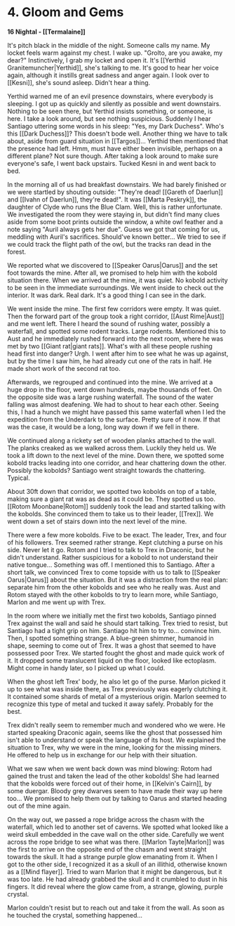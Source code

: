 # 4. Gloom and Gems

**16 Nightal - [[Termalaine]]**

It's pitch black in the middle of the night. Someone calls my name. My locket feels warm against my chest. I wake up. "Grolto, are you awake, my dear?" Instinctively, I grab my locket and open it. It's [[Yerthid Granitemuncher|Yerthid]], she's talking to me. It's good to hear her voice again, although it instills great sadness and anger again. I look over to [[Kesni]], she's sound asleep. Didn't hear a thing.

Yerthid warned me of an evil presence downstairs, where everybody is sleeping. I got up as quickly and silently as possible and went downstairs. Nothing to be seen there, but Yerthid insists something, or someone, is here. I take a look around, but see nothing suspicious. Suddenly I hear Santiago uttering some words in his sleep: "Yes, my Dark Duchess". Who's this [[Dark Duchess]]? This doesn't bode well. Another thing we have to talk about, aside from guard situation in [[Targos]]... Yerthid then mentioned that the presence had left. Hmm, must have either been invisible, perhaps on a different plane? Not sure though. After taking a look around to make sure everyone's safe, I went back upstairs. Tucked Kesni in and went back to bed.

In the morning all of us had breakfast downstairs. We had barely finished or we were startled by shouting outside: "They're dead! [[Gareth of Daerlun]] and [[Ivahn of Daerlun]], they're dead!". It was [[Marta Peskryk]], the daughter of Clyde who runs the Blue Clam. Well, this is rather unfortunate. We investigated the room they were staying in, but didn't find many clues aside from some boot prints outside the window, a white owl feather and a note saying "Auril always gets her due". Guess we got that coming for us, meddling with Auril's sacrifices. Should've known better... We tried to see if we could track the flight path of the owl, but the tracks ran dead in the forest.

We reported what we discovered to [[Speaker Oarus|Oarus]] and the set foot towards the mine. After all, we promised to help him with the kobold situation there. When we arrived at the mine, it was quiet. No kobold activity to be seen in the immediate surroundings. We went inside to check out the interior. It was dark. Real dark. It's a good thing I can see in the dark. 

We went inside the mine. The first few corridors were empty. It was quiet. Then the forward part of the group took a right corridor, [[Aust Rime|Aust]] and me went left. There I heard the sound of rushing water, possibly a waterfall, and spotted some rodent tracks. Large rodents. Mentioned this to Aust and he immediately rushed forward into the next room, where he was met by two [[Giant rat|giant rats]]. What's with all these people rushing head first into danger? Urgh. I went after him to see what he was up against, but by the time I saw him, he had already cut one of the rats in half. He made short work of the second rat too.

Afterwards, we regrouped and continued into the mine. We arrived at a huge drop in the floor, went down hundreds, maybe thousands of feet. On the opposite side was a large rushing waterfall. The sound of the water falling was almost deafening. We had to shout to hear each other. Seeing this, I had a hunch we might have passed this same waterfall when I led the expedition from the Underdark to the surface. Pretty sure of it now. If that was the case, it would be a long, long way down if we fell in there.

We continued along a rickety set of wooden planks attached to the wall. The planks creaked as we walked across them. Luckily they held us. We took a lift down to the next level of the mine. Down there, we spotted some kobold tracks leading into one corridor, and hear chattering down the other. Possibly the kobolds? Santiago went straight towards the chattering. Typical.

About 30ft down that corridor, we spotted two kobolds on top of a table, making sure a giant rat was as dead as it could be. They spotted us too. [[Rotom Moonbane|Rotom]] suddenly took the lead and started talking with the kobolds. She convinced them to take us to their leader, [[Trex]]. We went down a set of stairs down into the next level of the mine.

There were a few more kobolds. Five to be exact. The leader, Trex, and four of his followers. Trex seemed rather strange. Kept clutching a purse on his side. Never let it go. Rotom and I tried to talk to Trex in Draconic, but he didn't understand. Rather suspicious for a kobold to not understand their native tongue... Something was off. I mentioned this to Santiago. After a short talk, we convinced Trex to come topside with us to talk to [[Speaker Oarus|Oarus]] about the situation. But it was a distraction from the real plan: separate him from the other kobolds and see who he really was. Aust and Rotom stayed with the other kobolds to try to learn more, while Santiago, Marlon and me went up with Trex.

In the room where we initially met the first two kobolds, Santiago pinned Trex against the wall and said he should start talking. Trex tried to resist, but Santiago had a tight grip on him. Santiago hit him to try to... convince him. Then, I spotted something strange. A blue-green shimmer, humanoid in shape, seeming to come out of Trex. It was a ghost that seemed to have possessed poor Trex. We started fought the ghost and made quick work of it. It dropped some translucent liquid on the floor, looked like ectoplasm. Might come in handy later, so I picked up what I could. 

When the ghost left Trex' body, he also let go of the purse. Marlon picked it up to see what was inside there, as Trex previously was eagerly clutching it. It contained some shards of metal of a mysterious origin. Marlon seemed to recognize this type of metal and tucked it away safely. Probably for the best.

Trex didn't really seem to remember much and wondered who we were. He started speaking Draconic again, seems like the ghost that possessed him isn't able to understand or speak the language of its host. We explained the situation to Trex, why we were in the mine, looking for the missing miners. He offered to help us in exchange for our help with their situation.

What we saw when we went back down was mind blowing: Rotom had gained the trust and taken the lead of the other kobolds! She had learned that the kobolds were forced out of their home, in [[Kelvin's Cairn]], by some duergar. Bloody grey dwarves seem to have made their way up here too... We promised to help them out by talking to Oarus and started heading out of the mine again.

On the way out, we passed a rope bridge across the chasm with the waterfall, which led to another set of caverns. We spotted what looked like a weird skull embedded in the cave wall on the other side. Carefully we went across the rope bridge to see what was there. [[Marlon Tayte|Marlon]] was the first to arrive on the opposite end of the chasm and went straight towards the skull. It had a strange purple glow emanating from it. When I got to the other side, I recognized it as a skull of an illithid, otherwise known as a [[Mind flayer]]. Tried to warn Marlon that it might be dangerous, but it was too late. He had already grabbed the skull and it crumbled to dust in his fingers. It did reveal where the glow came from, a strange, glowing, purple crystal.

Marlon couldn't resist but to reach out and take it from the wall. As soon as he touched the crystal, something happened...